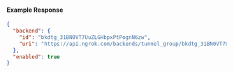 <!-- Code generated for API Clients. DO NOT EDIT. -->

#### Example Response

```json
{
  "backend": {
    "id": "bkdtg_31BN0VT7UuZLGHbpxPtPognN6zw",
    "uri": "https://api.ngrok.com/backends/tunnel_group/bkdtg_31BN0VT7UuZLGHbpxPtPognN6zw"
  },
  "enabled": true
}
```
